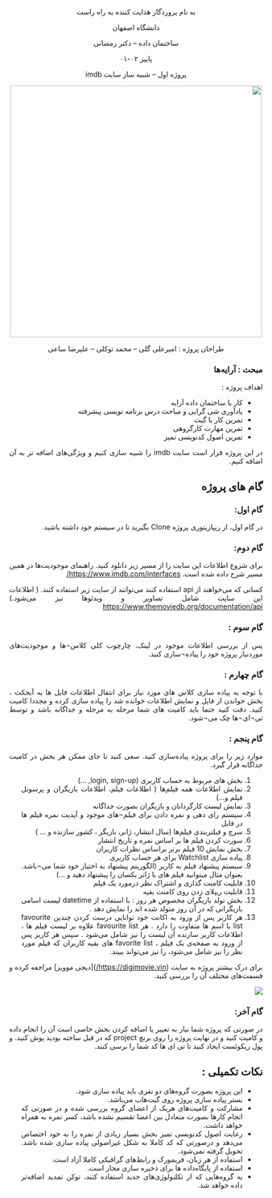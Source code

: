 <div dir='rtl' align="center">
به نام پروردگار هدایت کننده به راه راست

  دانشگاه اصفهان

  ساختمان داده – دکتر رمضانی 

  پاییز ۰۲-۰۱

  پروژه اول – شبیه ساز سایت imdb 


<img src="https://s24.picofile.com/file/8454207442/Picture1.png"  width="500"/>
  
  طراحان پروژه : امیرعلی گلی – محمد توکلی – علیرضا ساعی
</div>

<div dir='rtl' align="justify">
  
### مبحث : آرایه‌ها 
اهداف پروژه :
+ کار با ساختمان داده آرایه
+ یادآوری شی گرایی و مباحث درس برنامه نویسی پیشرفته
+ تمرین کار با گیت
+	تمرین مهارت کارگروهی
+ تمرین اصول کدنویسی تمیز


در این پروژه قرار است سایت imdb را شبیه سازی کنیم و ویژگی‌های اضافه تر به آن اضافه کنیم.

## گام های پروژه
### گام اول:
در گام اول، از ریپازیتوری پروژه Clone بگیرید تا در سیستم خود داشته باشید.
### گام دوم:
برای شروع اطلاعات این سایت را از مسیر زیر دانلود کنید. راهنمای موجودیت‌ها در همین مسیر شرح داده شده است.
https://www.imdb.com/interfaces/ 

  
کسانی که می‌خواهند از api  استفاده کنند می‌توانند از سایت زیر استفاده کنند. ( اطلاعات این سایت شامل تصاویر و ویدئوها نیز می‌شود.)
https://www.themoviedb.org/documentation/api 
### گام سوم :
پس از بررسی اطلاعات موجود در لینک، چارچوب کلی کلاس¬ها و موجودیت‌های موردنیاز پروژه خود را پیاده¬سازی کنید.
### گام چهارم : 
با توجه به پیاده سازی کلاس های مورد نیاز برای انتقال اطلاعات فایل ها به آبجکت ، بخش خواندن از فایل و نمایش اطلاعات خوانده شد را پیاده سازی کرده و مجددا کامیت کنید.
دقت کنید حتما باید کامیت های شما مرحله به مرحله و جداگانه باشد و توسط تی¬ای¬ها چک می¬شود.
### گام پنجم :
موارد زیر را برای پروژه پیاده‌سازی کنید.
سعی کنید تا جای ممکن هر بخش در کامیت جداگانه قرار گیرد.
1.	بخش های مربوط به حساب کاربری (login, sign-up, …)
2.	نمایش اطلاعات همه فیلم‌ها ( اطلاعات فیلم، اطلاعات بازیگران و پرسونل فیلم و...)
3.	نمایش لیست کارگردانان و بازیگران بصورت جداگانه
4.	سیستم رای دهی و نمره دادن برای فیلم¬های موجود و آپدیت نمره فیلم ها در فایل‌
5.	سرچ و فیلتربندی فیلم‌ها (سال انتشار، ژانر، بازیگر ، کشور سازنده و ... )
6.	 سورت کردن فیلم ها بر اساس نمره و تاریخ انتشار
7.	بخش نمایش 10 فیلم برتر براساس نظرات کاربران
8.	پیاده سازی Watchlist برای هر حساب کاربری 
9.	سیستم پیشنهاد فیلم به کاربر (الگوریتم پیشنهاد به اختیار خود شما می¬باشد. بعنوان مثال میتوانید فیلم های با ژانر یکسان را پیشنهاد دهید و ...)
10.	قابلیت کامنت گذاری و اشتراک نظر درمورد یک فیلم 
11.	قابلیت ریپلای زدن روی کامنت بقیه
12.	بخش تولد بازیگران مخصوص هر روز : با استفاده از datetime  لیست اسامی بازیگرانی که در آن روز متولد شده اند را نمایش دهد .
13.	هر کاربر پس از ورود به اکانت خود توانایی درست کردن چندین favourite list با اسم ها متفاوت را دارد . هر favourite list علاوه بر لیست فیلم ها ، اطلاعات کاربر سازنده آن لیست را نیز شامل می‌شود .
 سپس هر کاربر پس از ورود به صفحه‌ی یک فیلم ، favorite list  های بقیه کاربران که فیلم مورد نظر را نیز شامل می‌شود، را نیز می‌تواند ببیند. 

  
  برای درک بیشتر پروژه به سایت (https://digimovie.vin/)[دیجی موویز]  مراجعه کرده و قسمت‌های مختلف آن را بررسی کنید.
 
 ![](https://s24.picofile.com/file/8454207450/Picture2.png)

### گام آخر:
در صورتی که پروژه شما نیاز به تغییر یا اضافه کردن بخش خاصی است آن را انجام داده و کامیت کنید و در نهایت پروژه را روی برنچ project که در قبل ساخته بودید پوش کنید. و پول ریکوئست ایجاد کنید تا تی ای ها کد شما را برسی کنند.



## نکات تکمیلی :
+ این پروژه بصورت گروه‌های دو نفری باید پیاده سازی شود.
+ بستر پیاده سازی پروژه روی گیت‌هاب می‌باشد.
+ مشارکت و کامیت‌های هریک از اعضای گروه بررسی شده و در صورتی که انجام کارها بصورت متعادل بین اعضا تقسیم نشده باشد، کسر نمره به همراه خواهد داشت.
+	رعایت اصول کدنویسی تمیز بخش بسیار زیادی از نمره را به خود اختصاص می‌دهد و درصورتی که کد کاملا به شکل غیراصولی پیاده سازی شده باشد. تحویل گرفته نمی‌شود.
+ استفاده از هر زبان، فریمورک و رابط‌های گرافیکی کاملا آزاد است.
+ استفاده از پایگاه‌داده ها برای ذخیره سازی مجاز است.
+ به گروه‌هایی که از تکلنولوژی‌های جدید استفاده کنند، توکن تمدید اضافه‌تر داده خواهد شد.




</div>
